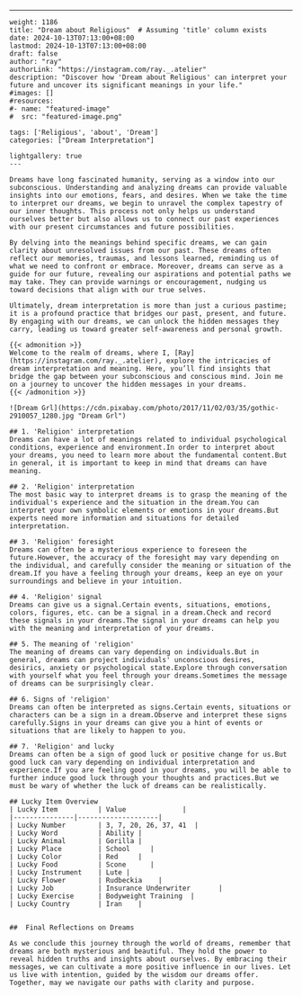 ---
    weight: 1186
    title: "Dream about Religious"  # Assuming 'title' column exists
    date: 2024-10-13T07:13:00+08:00
    lastmod: 2024-10-13T07:13:00+08:00
    draft: false
    author: "ray"
    authorLink: "https://instagram.com/ray._.atelier"
    description: "Discover how 'Dream about Religious' can interpret your future and uncover its significant meanings in your life."
    #images: []
    #resources:
    #- name: "featured-image"
    #  src: "featured-image.png"
    
    tags: ['Religious', 'about', 'Dream']
    categories: ["Dream Interpretation"]
    
    lightgallery: true
    ---
    
    Dreams have long fascinated humanity, serving as a window into our subconscious. Understanding and analyzing dreams can provide valuable insights into our emotions, fears, and desires. When we take the time to interpret our dreams, we begin to unravel the complex tapestry of our inner thoughts. This process not only helps us understand ourselves better but also allows us to connect our past experiences with our present circumstances and future possibilities.
    
    By delving into the meanings behind specific dreams, we can gain clarity about unresolved issues from our past. These dreams often reflect our memories, traumas, and lessons learned, reminding us of what we need to confront or embrace. Moreover, dreams can serve as a guide for our future, revealing our aspirations and potential paths we may take. They can provide warnings or encouragement, nudging us toward decisions that align with our true selves.
    
    Ultimately, dream interpretation is more than just a curious pastime; it is a profound practice that bridges our past, present, and future. By engaging with our dreams, we can unlock the hidden messages they carry, leading us toward greater self-awareness and personal growth.
    
    {{< admonition >}}
    Welcome to the realm of dreams, where I, [Ray](https://instagram.com/ray._.atelier), explore the intricacies of dream interpretation and meaning. Here, you’ll find insights that bridge the gap between your subconscious and conscious mind. Join me on a journey to uncover the hidden messages in your dreams.
    {{< /admonition >}}
    
    ![Dream Grl](https://cdn.pixabay.com/photo/2017/11/02/03/35/gothic-2910057_1280.jpg "Dream Grl")
    
    ## 1. 'Religion' interpretation
    Dreams can have a lot of meanings related to individual psychological conditions, experience and environment.In order to interpret about your dreams, you need to learn more about the fundamental content.But in general, it is important to keep in mind that dreams can have meaning.
    
    ## 2. 'Religion' interpretation
    The most basic way to interpret dreams is to grasp the meaning of the individual's experience and the situation in the dream.You can interpret your own symbolic elements or emotions in your dreams.But experts need more information and situations for detailed interpretation.
    
    ## 3. 'Religion' foresight
    Dreams can often be a mysterious experience to foreseen the future.However, the accuracy of the foresight may vary depending on the individual, and carefully consider the meaning or situation of the dream.If you have a feeling through your dreams, keep an eye on your surroundings and believe in your intuition.
    
    ## 4. 'Religion' signal
    Dreams can give us a signal.Certain events, situations, emotions, colors, figures, etc. can be a signal in a dream.Check and record these signals in your dreams.The signal in your dreams can help you with the meaning and interpretation of your dreams.
    
    ## 5. The meaning of 'religion'
    The meaning of dreams can vary depending on individuals.But in general, dreams can project individuals' unconscious desires, desirics, anxiety or psychological state.Explore through conversation with yourself what you feel through your dreams.Sometimes the message of dreams can be surprisingly clear.
    
    ## 6. Signs of 'religion'
    Dreams can often be interpreted as signs.Certain events, situations or characters can be a sign in a dream.Observe and interpret these signs carefully.Signs in your dreams can give you a hint of events or situations that are likely to happen to you.
    
    ## 7. 'Religion' and lucky
    Dreams can often be a sign of good luck or positive change for us.But good luck can vary depending on individual interpretation and experience.If you are feeling good in your dreams, you will be able to further induce good luck through your thoughts and practices.But we must be wary of whether the luck of dreams can be realistically.
    
    ## Lucky Item Overview
    | Lucky Item          | Value              |
    |---------------|--------------------|
    | Lucky Number        | 3, 7, 20, 26, 37, 41  |
    | Lucky Word          | Ability |
    | Lucky Animal        | Gorilla |
    | Lucky Place         | School     |
    | Lucky Color         | Red     |
    | Lucky Food          | Scone      |
    | Lucky Instrument    | Lute |
    | Lucky Flower        | Rudbeckia    |
    | Lucky Job           | Insurance Underwriter       |
    | Lucky Exercise      | Bodyweight Training  |
    | Lucky Country       | Iran    |
    
    
    ##  Final Reflections on Dreams
    
    As we conclude this journey through the world of dreams, remember that dreams are both mysterious and beautiful. They hold the power to reveal hidden truths and insights about ourselves. By embracing their messages, we can cultivate a more positive influence in our lives. Let us live with intention, guided by the wisdom our dreams offer. Together, may we navigate our paths with clarity and purpose.
    